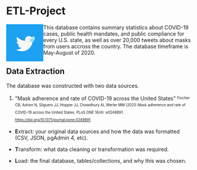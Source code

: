 # ETL-Project
<img src="/analysis/twitter-mask.jpg" align="left" width="100px"/>
This database contains summary statistics about COVID-19 cases, public health mandates, and public compliance for every U.S. state, as well as over 20,000 tweets about masks from users accross the country. The database timeframe is May-August of 2020.

## Data Extraction
The database was constructed with two data sources.
1. "Mask adherence and rate of COVID-19 across the United States" 
<sup><sub>Fischer CB, Adrien N, Silguero JJ, Hopper JJ, Chowdhury AI, Werler MM (2021) Mask adherence and rate of COVID-19 across the United States. PLoS ONE 16(4): e0249891. https://doi.org/10.1371/journal.pone.0249891</sup></sub>

* **E**xtract: your original data sources and how the data was formatted (CSV, JSON, pgAdmin 4, etc).

* **T**ransform: what data cleaning or transformation was required.
​
* **L**oad: the final database, tables/collections, and why this was chosen.
​
